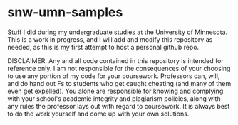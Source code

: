 snw-umn-samples
===============

Stuff I did during my undergraduate studies at the University of Minnesota. This is a work in progress, and I will add and modify this repository as needed, as this is my first attempt to host a personal github repo.

DISCLAIMER: Any and all code contained in this repository is intended for reference only. I am not responsible for the consequences of your choosing to use any portion of my code for your coursework. Professors can, will, and do hand out Fs to students who get caught cheating (and many of them even get expelled). You alone are responsible for knowing and complying with your school's academic integrity and plagiarism policies, along with any rules the professor lays out with regard to coursework. It is always best to do the work yourself and come up with your own solutions.
